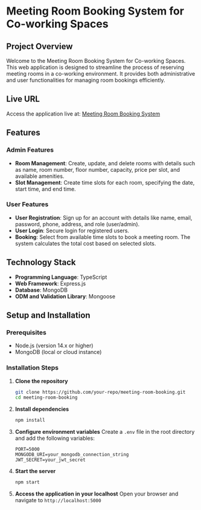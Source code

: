 # Meeting Room Booking System for Co-working Spaces

## Project Overview

Welcome to the Meeting Room Booking System for Co-working Spaces. This web application is designed to streamline the process of reserving meeting rooms in a co-working environment. It provides both administrative and user functionalities for managing room bookings efficiently.

## Live URL

Access the application live at: [Meeting Room Booking System](http://your-live-url.com)

## Features

### Admin Features
- **Room Management**: Create, update, and delete rooms with details such as name, room number, floor number, capacity, price per slot, and available amenities.
- **Slot Management**: Create time slots for each room, specifying the date, start time, and end time.

### User Features
- **User Registration**: Sign up for an account with details like name, email, password, phone, address, and role (user/admin).
- **User Login**: Secure login for registered users.
- **Booking**: Select from available time slots to book a meeting room. The system calculates the total cost based on selected slots.

## Technology Stack

- **Programming Language**: TypeScript
- **Web Framework**: Express.js
- **Database**: MongoDB
- **ODM and Validation Library**: Mongoose

## Setup and Installation

### Prerequisites
- Node.js (version 14.x or higher)
- MongoDB (local or cloud instance)

### Installation Steps
1. **Clone the repository**
    ```bash
    git clone https://github.com/your-repo/meeting-room-booking.git
    cd meeting-room-booking
    ```
2. **Install dependencies**
    ```bash
    npm install
    ```
3. **Configure environment variables**
    Create a `.env` file in the root directory and add the following variables:
    ```plaintext
    PORT=5000
    MONGODB_URI=your_mongodb_connection_string
    JWT_SECRET=your_jwt_secret
    ```
4. **Start the server**
    ```bash
    npm start
    ```
5. **Access the application in your localhost**
    Open your browser and navigate to `http://localhost:5000`


